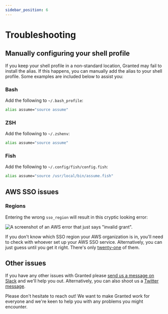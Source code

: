 ```yaml
---
sidebar_position: 6
---
```


# Troubleshooting

## Manually configuring your shell profile

If you keep your shell profile in a non-standard location, Granted may fail to install the alias. If this happens, you can manually add the alias to your shell profile. Some examples are included below to assist you:

### Bash

Add the following to `~/.bash_profile`:

```bash
alias assume="source assume"
```

### ZSH

Add the following to `~/.zshenv`:

```bash
alias assume="source assume"
```

### Fish

Add the following to `~/.config/fish/config.fish`:

```bash
alias assume="source /usr/local/bin/assume.fish"
```

## AWS SSO issues

### Regions

Entering the wrong `sso_region` will result in this cryptic looking error:

![A screenshot of an AWS error that just says "invalid grant".](/img/invalid-sso-region.png)

If you don't know which SSO region your AWS organization is in, you'll need to check with whoever set up your AWS SSO service. Alternatively, you can just guess until you get it right. There's only [twenty-one](https://docs.aws.amazon.com/general/latest/gr/sso.html) of them.

## Other issues

If you have any other issues with Granted please [send us a message on Slack](https://join.slack.com/t/commonfatecommunity/shared_invite/zt-q4m96ypu-_gYlRWD3k5rIsaSsqP7QMg) and we'll help you out. Alternatively, you can also shoot us a [Twitter message](https://twitter.com/CommonFateTech). 

Please don't hesitate to reach out! We want to make Granted work for everyone and we're keen to help you with any problems you might encounter.

